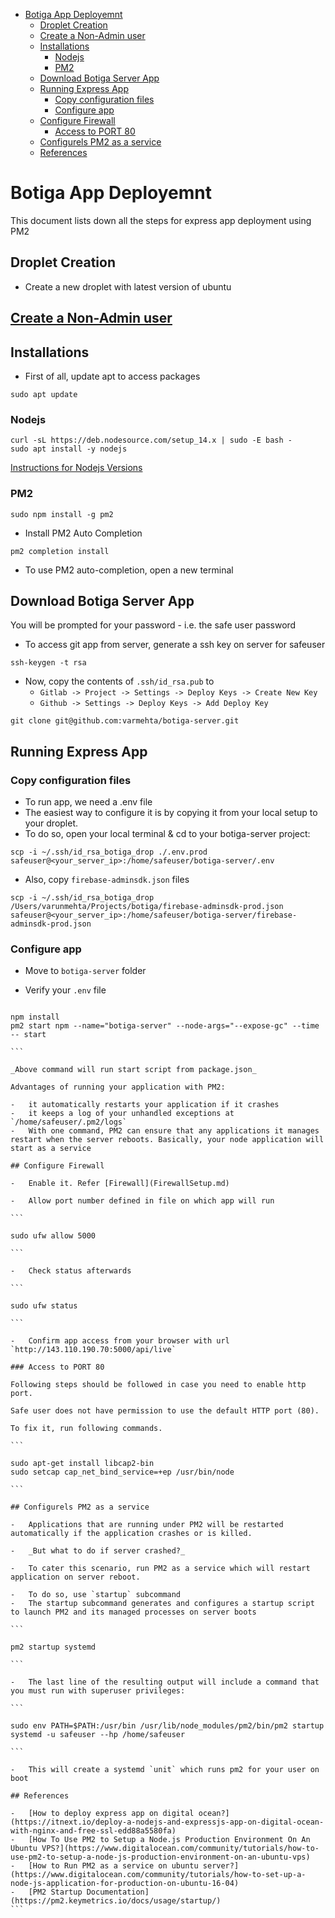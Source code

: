 - [Botiga App Deployemnt](#botiga-app-deployemnt)
  - [Droplet Creation](#droplet-creation)
  - [Create a Non-Admin user](#create-a-non-admin-user)
  - [Installations](#installations)
    - [Nodejs](#nodejs)
    - [PM2](#pm2)
  - [Download Botiga Server App](#download-botiga-server-app)
  - [Running Express App](#running-express-app)
    - [Copy configuration files](#copy-configuration-files)
    - [Configure app](#configure-app)
  - [Configure Firewall](#configure-firewall)
    - [Access to PORT 80](#access-to-port-80)
  - [Configurels PM2 as a service](#configurels-pm2-as-a-service)
  - [References](#references)

# Botiga App Deployemnt

This document lists down all the steps for express app deployment using PM2

## Droplet Creation

-   Create a new droplet with latest version of ubuntu

## [Create a Non-Admin user](Safeuser.md)

## Installations

-   First of all, update apt to access packages

```
sudo apt update
```

### Nodejs

```
curl -sL https://deb.nodesource.com/setup_14.x | sudo -E bash -
sudo apt install -y nodejs
```

[Instructions for Nodejs Versions](https://github.com/nodesource/distributions/blob/master/README.md#installation-instructions)

### PM2

```
sudo npm install -g pm2
```

-   Install PM2 Auto Completion

```
pm2 completion install
```

-   To use PM2 auto-completion, open a new terminal

## Download Botiga Server App

You will be prompted for your password - i.e. the safe user password

-   To access git app from server, generate a ssh key on server for safeuser

```
ssh-keygen -t rsa
```

-   Now, copy the contents of `.ssh/id_rsa.pub` to
    -   `Gitlab -> Project -> Settings -> Deploy Keys -> Create New Key`
    -   `Github -> Settings -> Deploy Keys -> Add Deploy Key`

```
git clone git@github.com:varmehta/botiga-server.git
```

## Running Express App

### Copy configuration files

-   To run app, we need a .env file
-   The easiest way to configure it is by copying it from your local setup to your droplet.
-   To do so, open your local terminal & cd to your botiga-server project:

```
scp -i ~/.ssh/id_rsa_botiga_drop ./.env.prod safeuser@<your_server_ip>:/home/safeuser/botiga-server/.env
```

-   Also, copy `firebase-adminsdk.json` files

```
scp -i ~/.ssh/id_rsa_botiga_drop /Users/varunmehta/Projects/botiga/firebase-adminsdk-prod.json safeuser@<your_server_ip>:/home/safeuser/botiga-server/firebase-adminsdk-prod.json
```

### Configure app

-   Move to `botiga-server` folder
<!-- -   Set `firebase-admin-sdk.json` path to `GOOGLE_APPLICATION_CREDENTIALS`

````
export GOOGLE_APPLICATION_CREDENTIALS=/home/safeuser/botiga-server/firebase-adminsdk-prod.json
``` -->

-   Verify your `.env` file

````

npm install
pm2 start npm --name="botiga-server" --node-args="--expose-gc" --time -- start

```

_Above command will run start script from package.json_

Advantages of running your application with PM2:

-   it automatically restarts your application if it crashes
-   it keeps a log of your unhandled exceptions at `/home/safeuser/.pm2/logs`
-   With one command, PM2 can ensure that any applications it manages restart when the server reboots. Basically, your node application will start as a service

## Configure Firewall

-   Enable it. Refer [Firewall](FirewallSetup.md)

-   Allow port number defined in file on which app will run

```

sudo ufw allow 5000

```

-   Check status afterwards

```

sudo ufw status

```

-   Confirm app access from your browser with url `http://143.110.190.70:5000/api/live`

### Access to PORT 80

Following steps should be followed in case you need to enable http port.

Safe user does not have permission to use the default HTTP port (80).

To fix it, run following commands.

```

sudo apt-get install libcap2-bin
sudo setcap cap_net_bind_service=+ep /usr/bin/node

```

## Configurels PM2 as a service

-   Applications that are running under PM2 will be restarted automatically if the application crashes or is killed.

-   _But what to do if server crashed?_

-   To cater this scenario, run PM2 as a service which will restart application on server reboot.

-   To do so, use `startup` subcommand
-   The startup subcommand generates and configures a startup script to launch PM2 and its managed processes on server boots

```

pm2 startup systemd

```

-   The last line of the resulting output will include a command that you must run with superuser privileges:

```

sudo env PATH=$PATH:/usr/bin /usr/lib/node_modules/pm2/bin/pm2 startup systemd -u safeuser --hp /home/safeuser

```

-   This will create a systemd `unit` which runs pm2 for your user on boot

## References

-   [How to deploy express app on digital ocean?](https://itnext.io/deploy-a-nodejs-and-expressjs-app-on-digital-ocean-with-nginx-and-free-ssl-edd88a5580fa)
-   [How To Use PM2 to Setup a Node.js Production Environment On An Ubuntu VPS?](https://www.digitalocean.com/community/tutorials/how-to-use-pm2-to-setup-a-node-js-production-environment-on-an-ubuntu-vps)
-   [How to Run PM2 as a service on ubuntu server?](https://www.digitalocean.com/community/tutorials/how-to-set-up-a-node-js-application-for-production-on-ubuntu-16-04)
-   [PM2 Startup Documentation](https://pm2.keymetrics.io/docs/usage/startup/)
```
